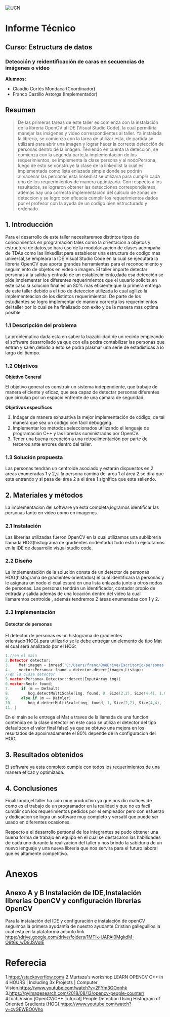 ![UCN](images/60x60-ucn-negro.png)


# Informe Técnico 
## Curso: Estructura de datos
### Detección y reidentificación de caras en secuencias de imágenes o video

**Alumnos:**

* Claudio Cortés Mondaca (Coordinador)
* Franco Castillo Astorga (Implementador)

## Resumen 

>De las primeras tareas de este taller es comienza con la instalación de la librería OpenCV al IDE (Visual Studio Code), la cual permitiría manejar las imágenes y video correspondientes al taller. Ya instalada la librería, se comienza con la tarea de utilizar esta, de partida se utilizará para abrir una imagen y lograr hacer la correcta detección de personas dentro de la imagen. 
Teniendo en cuenta la detección, se comienza con la segunda parte,la implementación de los requerimientos, se implementa la clase persona y al nodoPersona, luego de esto se construye la clase de la linkedlist la cual es implementada como lista enlazada simple donde se podrán almacenar las personas,esta linkedlist se utilizara para cumplir cada uno de los requerimientos de manera optimizada.
Con respecto a los resultados, se lograron obtener las detecciones correspondientes, además hay una correcta implementación del cálculo de zonas de deteccion y se logro con eficacia cumplir los requerimientos dados por el profesor con la ayuda de un codigo bien estructurado y ordenado.

## 1. Introducción

Para el desarrollo de este taller necesitaremos distintos tipos de conocimientos en programación tales como la orientacion a objetos y estructura de datos,se hara uso de la modularizacion de clases acompaña de TDAs como las linkedlist para establecer una estructura de codigo mas universal,se empleara la IDE Visual Studio Code en la cual se ejecutara la librería OpenCV que aporta grandes herramientas para el reconocimiento y seguimiento de objetos en video o imagen.
El taller imparte detectar personas a la salida y entrada de un establecimiento,dada esa detección se pide implementar los diferentes requerimientos que el usuario solicita,en este caso la solucion final es un 80% mas eficiente que la primera entrega de este taller debido a el tipo de deteccion utilizada lo cual agilizo la implementeacion de los distintos requerimientos.
De parte de los estudiantes se logro implementar de manera correcta los requerimientos del taller por lo cual se ha finalizado con exito y de la manera mas optima posible.

### 1.1 Descripción del problema

La problematica dada esta en saber la trazabilidad de un recinto empleando el software desarrollado ya que con ella podra contabilizar las personas que entran y salen,debido a esto se podra plasmar una serie de estadisticas a lo largo del tiempo.

### 1.2 Objetivos 

**Objetivo General**

El objetivo general es construir un sistema independiente, que trabaje de manera eficiente y eficaz, que sea capaz de detectar personas diferentes que circulan por un espacio enfrente de una cámara de seguridad.

**Objetivos específicos**

1. Indagar de manera exhaustiva la mejor implementación de código, de tal manera que sea un código con fácil debugging. 
2. Implementar los métodos seleccionados utilizando el lenguaje de programación C++ y las librerías suministradas por OpenCV.
3. Tener una buena recepción a una retroalimentación por parte de terceros ante errores dentro del taller.

### 1.3 Solución propuesta

Las personas tendrán un centroide asociado y estarán dispuestos en 2 areas enumeradas  1 y 2,si la persona camina del área 1 al área 2 se dira que esta entrando y si pasa del área 2 a el área 1 significa que esta saliendo.

## 2. Materiales y métodos

La implementacion del software ya esta completa,logramos identificar las personas tanto en video como en imagenes. 

### 2.1 Instalación

Las librerias utilizadas fueron OpenCV en la cual utilizamos una sublibreria llamada HOG(histograma de gradientes oridentado) todo esto lo ejecutamos en la IDE de desarrollo visual studio code.

### 2.2 Diseño 

La implementación de la solución consta de un detector de personas HOG(histograma de gradientes orientados) el cual identificara la personas y le asignara un nodo el cual estará en una lista enlazada junto a otros nodos de personas. Las personas tendrán un identificador, contador propio de entrada y salida además de una locación dentro del video la cual llamaremos centroide , además tendremos 2 áreas enumeradas con 1 y 2. 

### 2.3 Implementación 

#### Detector de personas

El detector de personas es un histograma de gradientes orientado(HOG).para utilizarlo se le debe entregar un elemento de tipo Mat el cual será analizado por el HOG:

```c++
1.//en el main    
2.Detector detector;
3.    Mat imagen = imread("C:/Users/franc/OneDrive/Escritorio/personas.jpg");
4.    vector<Persona> found = detector.detect(imagen,Listap):
//en la clase detector
5.vector<Persona> Detector::detect(InputArray img){
6.vector<Rect> found;
7.     if (m == Default)
8.        hog.detectMultiScale(img, found, 0, Size(2,2), Size(4,4), 1.05, 2, false);
9.     else if (m == Daimler)
10.       hog_d.detectMultiScale(img, found, 1, Size(2,2), Size(4,4), 1.05, 3, true);
11. }
```
En el main se le entrega el Mat a traves de la llamada de una funcion contenida en la clase detector en este caso se utiliza el detector del tipo default(con el valor final false) ya que se obtuvo una mejora en los resultados de apoximadamente el 80% depende de la configuracion del HOG.

## 3. Resultados obtenidos
El software ya esta completo cumple con todos los requerimientos,de una manera eficaz y optimizada.

## 4. Conclusiones

Finalizando,el taller ha sido muy productivo ya que nos dio matices de como es el trabajo de un programador en la realidad y que no es facil cumplir con los requerimientos pedidos por el empleador pero con esfuerzo y dedicacion se logra un software muy completo y versatil que puede ser usado en diferentes ocasiones.

Respecto a el desarrollo personal de los integrantes se pudo obtener una buena forma de trabajo en equipo en el cual se destacaron las habilidades de cada uno durante la realizacion del taller y nos brindo la sabiduria de un nuevo lenguaje y una nueva libreria que nos servira para el futuro laboral que es altamente competitivo.

# Anexos

## Anexo A y B Instalación de IDE,Instalación librerías OpenCV y configuración librerías OpenCV

Para la instalación del IDE y configuración e instalación de openCV seguimos la primera ayudantía de nuestro ayudante Cristian galleguillos la cual esta en la plataforma adjunto link https://drive.google.com/drive/folders/1MTik-UAPAi0MgkdM-O9t6s_wD9JSVolE

# Referecia
1.https://stackoverflow.com/
2.Murtaza's workshop.LEARN OPENCV C++ in 4 HOURS | Including 3x Projects | Computer Vision.https://www.youtube.com/watch?v=2FYm3GOonhk
3.https://pyimagesearch.com/2018/08/13/opencv-people-counter/
4.tochiVision.[OpenCV/C++ Tutorial] People Detection Using Histogram of Oriented Gradients (HOG).https://www.youtube.com/watch?v=cvGEWBO0Vho

